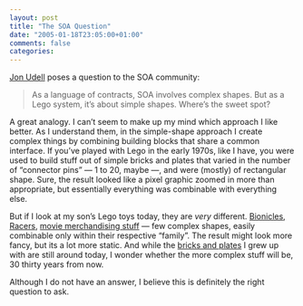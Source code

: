 ```yaml
---
layout: post
title: "The SOA Question"
date: "2005-01-18T23:05:00+01:00"
comments: false
categories: 
---
```


<p><a href="http://weblog.infoworld.com/udell/2005/01/18.html#a1153">Jon Udell</a> poses a question to the SOA community:</p>

<blockquote>
<p>As a language of contracts, SOA involves complex shapes. But as a Lego system, it&#8217;s about simple shapes. Where&#8217;s the sweet spot?</p>
</blockquote>

<p>A great analogy. I can&#8217;t seem to make up my mind which approach I like better. As I understand them, in the simple-shape approach I create complex things by combining building blocks that share a common interface. If you&#8217;ve played with Lego in the early 1970s, like I have, you were used to build stuff out of simple bricks and plates that varied in the number of &#8220;connector pins&#8221; &#8212; 1 to 20, maybe &#8212;, and were (mostly) of rectangular shape. Sure, the result looked like a pixel graphic zoomed in more than appropriate, but essentially everything was combinable with everything else.</p>

<p>But if I look at my son&#8217;s Lego toys today, they are <em>very</em> different. <a href="http://shop.lego.com/department.asp?d=6&#38;t=3">Bionicles</a>, <a href="http://shop.lego.com/department.asp?d=9&#38;t=4">Racers</a>, <a href="http://shop.lego.com/department.asp?d=20&#38;t=3">movie merchandising stuff</a> &#8212; few complex shapes, easily combinable only within their respective &#8220;family&#8221;. The result might look more fancy, but its a lot more static. And while the <a href="http://shop.lego.com/product.asp?p=4411&#38;cn=44&#38;d=11&#38;t=5">bricks and plates</a> I grew up with are still around today, I wonder whether the more complex stuff will be, 30 thirty years from now. </p>

<p>Although I do not have an answer, I believe this is definitely the right question to ask.</p>


